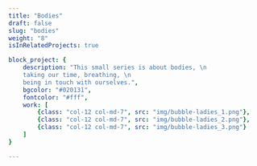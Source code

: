 ```yaml
---
title: "Bodies"
draft: false
slug: "bodies"
weight: "8"
isInRelatedProjects: true

block_project: {
	description: "This small series is about bodies, \n
	taking our time, breathing, \n
	being in touch with ourselves.",
	bgcolor: "#020131",
	fontcolor: "#fff",
	work: [ 
		{class: "col-12 col-md-7", src: "img/bubble-ladies_1.png"},
		{class: "col-12 col-md-7", src: "img/bubble-ladies_2.png"},
		{class: "col-12 col-md-7", src: "img/bubble-ladies_3.png"}
	]
}

---
```

